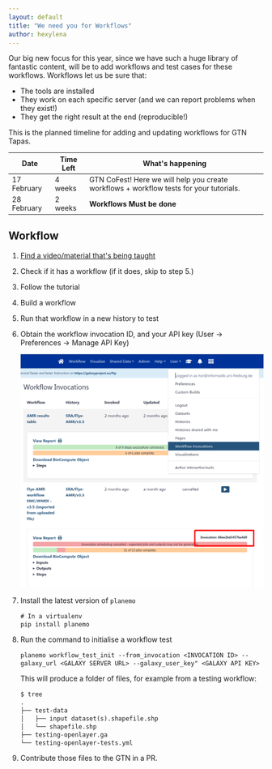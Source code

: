 ```yaml
---
layout: default
title: "We need you for Workflows"
author: hexylena
---
```


Our big new focus for this year, since we have such a huge library of fantastic content, will be to add workflows and test cases for these workflows. Workflows let us be sure that:

- The tools are installed
- They work on each specific server (and we can report problems when they exist!)
- They get the right result at the end (reproducible!)

This is the planned timeline for adding and updating workflows for GTN Tapas.

Date        | Time Left | What's happening
---         | ---       | ---
17 February | 4 weeks   | GTN CoFest! Here we will help you create workflows + workflow tests for your tutorials.
28 February | 2 weeks   | **Workflows Must be done**

## Workflow

1. [Find a video/material that's being taught](https://docs.google.com/document/d/1oobKOsr-P5kludyWxiuNYmHbPTuuMdXbJj4oZUdezss/edit#)
2. Check if it has a workflow (if it does, skip to step 5.)
3. Follow the tutorial
4. Build a workflow
5. Run that workflow in a new history to test
6. Obtain the workflow invocation ID, and your API key (User → Preferences → Manage API Key)

   ![screenshot of the workflow invocation page. The user drop down shows where to find this page, and a red box circles a field named "Invocation ID"](./invocation.png)

7. Install the latest version of `planemo`

   ```
   # In a virtualenv
   pip install planemo
   ```

8. Run the command to initialise a workflow test

   ```
   planemo workflow_test_init --from_invocation <INVOCATION ID> --galaxy_url <GALAXY SERVER URL> --galaxy_user_key" <GALAXY API KEY>
   ```

   This will produce a folder of files, for example from a testing workflow:

   ```
   $ tree
   .
   ├── test-data
   │   ├── input dataset(s).shapefile.shp
   │   └── shapefile.shp
   ├── testing-openlayer.ga
   └── testing-openlayer-tests.yml
   ```

9. Contribute those files to the GTN in a PR.
